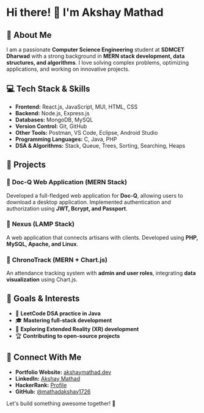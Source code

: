 # Hi there! 👋 I'm Akshay Mathad

## 🚀 About Me
I am a passionate **Computer Science Engineering** student at **SDMCET Dharwad** with a strong background in **MERN stack development, data structures, and algorithms**. I love solving complex problems, optimizing applications, and working on innovative projects.

## 💻 Tech Stack & Skills
- **Frontend:** React.js, JavaScript, MUI, HTML, CSS
- **Backend:** Node.js, Express.js
- **Databases:** MongoDB, MySQL
- **Version Control:** Git, GitHub
- **Other Tools:** Postman, VS Code, Eclipse, Android Studio
- **Programming Languages:** C, Java, PHP
- **DSA & Algorithms:** Stack, Queue, Trees, Sorting, Searching, Heaps

## 🌟 Projects
### 📌 **Doc-Q Web Application** (MERN Stack)
Developed a full-fledged web application for **Doc-Q**, allowing users to download a desktop application. Implemented authentication and authorization using **JWT, Bcrypt, and Passport**.

### 📌 **Nexus (LAMP Stack)**
A web application that connects artisans with clients. Developed using **PHP, MySQL, Apache, and Linux**.

### 📌 **ChronoTrack (MERN + Chart.js)**
An attendance tracking system with **admin and user roles**, integrating **data visualization** using Chart.js.

## 🎯 Goals & Interests
- 🚀 **LeetCode DSA practice in Java**
- 🎓 **Mastering full-stack development**
- 🤖 **Exploring Extended Reality (XR) development**
- 🏆 **Contributing to open-source projects**

## 🔗 Connect With Me
- **Portfolio Website:** [akshaymathad.dev]([https://akshaymathad.dev](https://akshay-mathad.github.io/my_portfolio/))
- **LinkedIn:** [Akshay Mathad](https://www.linkedin.com/in/akshay-mathad-5a237a259)
- **HackerRank:** [Profile](https://www.hackerrank.com/profile/mathadakshay1726)
- **GitHub:** [@mathadakshay1726]([https://github.com/mathadakshay1726](https://github.com/akshay-mathad))

Let's build something awesome together! 🚀

